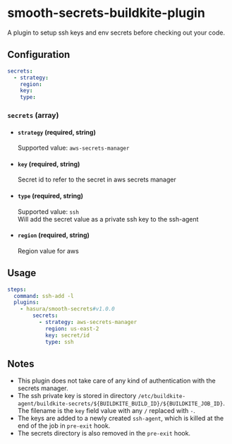 # smooth-secrets-buildkite-plugin
A plugin to setup ssh keys and env secrets before checking out your code.

## Configuration
```yml
secrets:
  - strategy:
    region:
    key:
    type:
```

### `secrets` (array)
- #### `strategy` (required, string)
    Supported value: `aws-secrets-manager`
- #### `key` (required, string)
    Secret id to refer to the secret in aws secrets manager
- #### `type` (required, string)
    Supported value: `ssh`  
    Will add the secret value as a private ssh key to the ssh-agent
- #### `region` (required, string)
    Region value for aws

## Usage

```yml
steps:
  command: ssh-add -l
  plugins:
    - hasura/smooth-secrets#v1.0.0
        secrets:
          - strategy: aws-secrets-manager
            region: us-east-2
            key: secret/id
            type: ssh
```

## **Notes**
- This plugin does not take care of any kind of authentication with the secrets manager.
- The ssh private key is stored in directory `/etc/buildkite-agent/buildkite-secrets/${BUILDKITE_BUILD_ID}/${BUILDKITE_JOB_ID}`. 
The filename is the `key` field value with any `/` replaced with `-`.
- The keys are added to a newly created `ssh-agent`, which is killed at the end of the job in `pre-exit` hook. 
- The secrets directory is also removed in the `pre-exit` hook.
